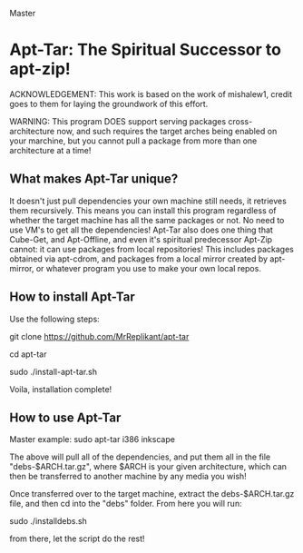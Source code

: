 Master
# Apt-Tar: The Spiritual Successor to apt-zip!
ACKNOWLEDGEMENT:
This work is based on the work of mishalew1, credit goes to them for laying the groundwork of this effort. 

WARNING: This program DOES support serving packages cross-architecture now, and such requires the target arches being enabled on your marchine, but you cannot pull a package from more than one architecture at a time!

## What makes Apt-Tar unique?
It doesn't just pull dependencies your own machine still needs, it retrieves them recursively. This means you can install this program regardless of whether the target machine has all the same packages or not. No need to use VM's to get all the dependencies! Apt-Tar also does one thing that Cube-Get, and Apt-Offline, and even it's spiritual predecessor Apt-Zip cannot: it can use packages from local repositories! This includes packages obtained via apt-cdrom, and packages from a local mirror created by apt-mirror, or whatever program you use to make your own local repos.

## How to install Apt-Tar 
Use the following steps: 

git clone https://github.com/MrReplikant/apt-tar

cd apt-tar

sudo ./install-apt-tar.sh

Voila, installation complete!

## How to use Apt-Tar
Master
example: sudo apt-tar i386 inkscape

The above will pull all of the dependencies, and put them all in the file "debs-$ARCH.tar.gz", where $ARCH is your given architecture, which can then be transferred to another machine by any media you wish!

Once transferred over to the target machine, extract the debs-$ARCH.tar.gz file, and then cd into the "debs" folder. From here you will run:

sudo ./installdebs.sh

from there, let the script do the rest! 

